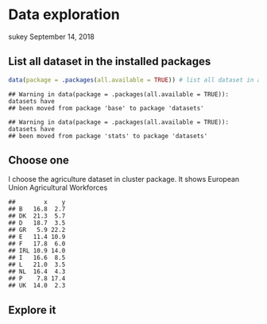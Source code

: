 Data exploration
================
sukey
September 14, 2018

List all dataset in the installed packages
------------------------------------------

``` r
data(package = .packages(all.available = TRUE)) # list all dataset in all installed packages
```

    ## Warning in data(package = .packages(all.available = TRUE)): datasets have
    ## been moved from package 'base' to package 'datasets'

    ## Warning in data(package = .packages(all.available = TRUE)): datasets have
    ## been moved from package 'stats' to package 'datasets'

Choose one
----------

I choose the agriculture dataset in cluster package. It shows European Union Agricultural Workforces

    ##        x    y
    ## B   16.8  2.7
    ## DK  21.3  5.7
    ## D   18.7  3.5
    ## GR   5.9 22.2
    ## E   11.4 10.9
    ## F   17.8  6.0
    ## IRL 10.9 14.0
    ## I   16.6  8.5
    ## L   21.0  3.5
    ## NL  16.4  4.3
    ## P    7.8 17.4
    ## UK  14.0  2.3

Explore it
----------
